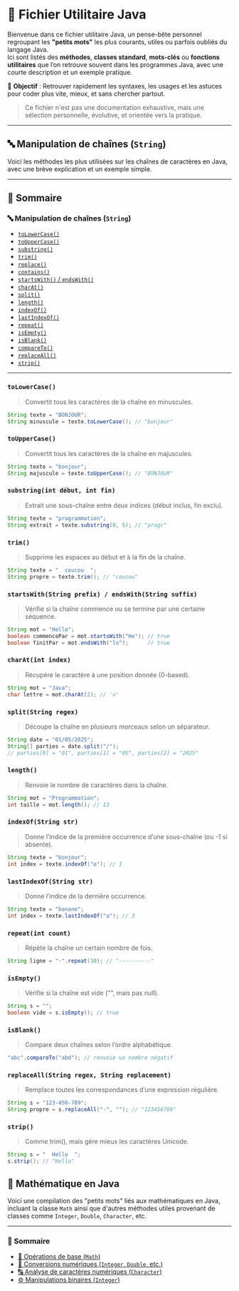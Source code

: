 # 📘 Fichier Utilitaire Java

Bienvenue dans ce fichier utilitaire Java, un pense-bête personnel regroupant les **"petits mots"** les plus courants, utiles ou parfois oubliés du langage Java.  
Ici sont listés des **méthodes**, **classes standard**, **mots-clés** ou **fonctions utilitaires** que l’on retrouve souvent dans les programmes Java, avec une courte description et un exemple pratique.

🎯 **Objectif** : Retrouver rapidement les syntaxes, les usages et les astuces pour coder plus vite, mieux, et sans chercher partout.

> Ce fichier n'est pas une documentation exhaustive, mais une sélection personnelle, évolutive, et orientée vers la pratique.

---

## 🔤 Manipulation de chaînes (`String`)

Voici les méthodes les plus utilisées sur les chaînes de caractères en Java, avec une brève explication et un exemple simple.

---

## 🧠 Sommaire

### 🔤 Manipulation de chaînes (`String`)
- [`toLowerCase()`](#tolowercase)
- [`toUpperCase()`](#touppercase)
- [`substring()`](#substringint-début-int-fin)
- [`trim()`](#trim)
- [`replace()`](#replace)
- [`contains()`](#contains)
- [`startsWith()` / `endsWith()`](#startswith--endswith)
- [`charAt()`](#charat)
- [`split()`](#split)
- [`length()`](#length)
- [`indexOf()`](#indexofstring-str)
- [`lastIndexOf()`](#lastindexofstring-str)
- [`repeat()`](#repeatint-count)
- [`isEmpty()`](#isempty)
- [`isBlank()`](#isblank)
- [`compareTo()`](#comparetostring-autre)
- [`replaceAll()`](#replaceallstring-regex-string-replacement)
- [`strip()`](#strip)

---

### `toLowerCase()`
> Convertit tous les caractères de la chaîne en minuscules.

```java
String texte = "BONJOUR";
String minuscule = texte.toLowerCase(); // "bonjour"
```

### `toUpperCase()`
> Convertit tous les caractères de la chaîne en majuscules.

```java
String texte = "bonjour";
String majuscule = texte.toUpperCase(); // "BONJOUR"
```

### `substring(int début, int fin)`
> Extrait une sous-chaîne entre deux indices (début inclus, fin exclu).
```java 
String texte = "programmation";
String extrait = texte.substring(0, 5); // "progr"
```

### `trim()`
> Supprime les espaces au début et à la fin de la chaîne.

```java
String texte = "  coucou  ";
String propre = texte.trim(); // "coucou"
```

### `startsWith(String prefix) / endsWith(String suffix)`
> Vérifie si la chaîne commence ou se termine par une certaine séquence.

```java
String mot = "Hello";
boolean commencePar = mot.startsWith("He"); // true
boolean finitPar = mot.endsWith("lo");      // true
```

### `charAt(int index)`
> Récupère le caractère à une position donnée (0-based).

```java
String mot = "Java";
char lettre = mot.charAt(2); // 'v'
```

### `split(String regex)`
> Découpe la chaîne en plusieurs morceaux selon un séparateur.

```java 
String date = "01/05/2025";
String[] parties = date.split("/");
// parties[0] = "01", parties[1] = "05", parties[2] = "2025"
```

### `length()`
> Renvoie le nombre de caractères dans la chaîne.

```java 
String mot = "Programmation";
int taille = mot.length(); // 13
```

### `indexOf(String str)`
> Donne l’indice de la première occurrence d’une sous-chaîne (ou -1 si absente).

```java 
String texte = "bonjour";
int index = texte.indexOf("o"); // 1
```

### `lastIndexOf(String str)`
> Donne l’indice de la dernière occurrence.

```java 
String texte = "banane";
int index = texte.lastIndexOf("a"); // 3
```

### `repeat(int count)`
> Répète la chaîne un certain nombre de fois.

```java 
String ligne = "-".repeat(10); // "----------"
```

### `isEmpty()`
> Vérifie si la chaîne est vide ("", mais pas null).

```java 
String s = "";
boolean vide = s.isEmpty(); // true
```

### `isBlank()`
> Compare deux chaînes selon l’ordre alphabétique.

```java 
"abc".compareTo("abd"); // renvoie un nombre négatif
```

### `replaceAll(String regex, String replacement)`
> Remplace toutes les correspondances d’une expression régulière.

```java
String s = "123-456-789";
String propre = s.replaceAll("-", ""); // "123456789"
```

### `strip()`
> Comme trim(), mais gère mieux les caractères Unicode.

```java 
String s = "  Hello  ";
s.strip(); // "Hello"
```
## 🧮 Mathématique en Java

Voici une compilation des "petits mots" liés aux mathématiques en Java, incluant la classe `Math` ainsi que d'autres méthodes utiles provenant de classes comme `Integer`, `Double`, `Character`, etc.

---

### 📑 Sommaire

- [📏 Opérations de base (`Math`)](#-opérations-de-base-math)
- [🔢 Conversions numériques (`Integer`, `Double`, etc.)](#-conversions-numériques-integer-double-etc)
- [🔠 Analyse de caractères numériques (`Character`)](#-analyse-de-caractères-numériques-character)
- [⚙️ Manipulations binaires (`Integer`)](#-manipulations-binaires-integer)